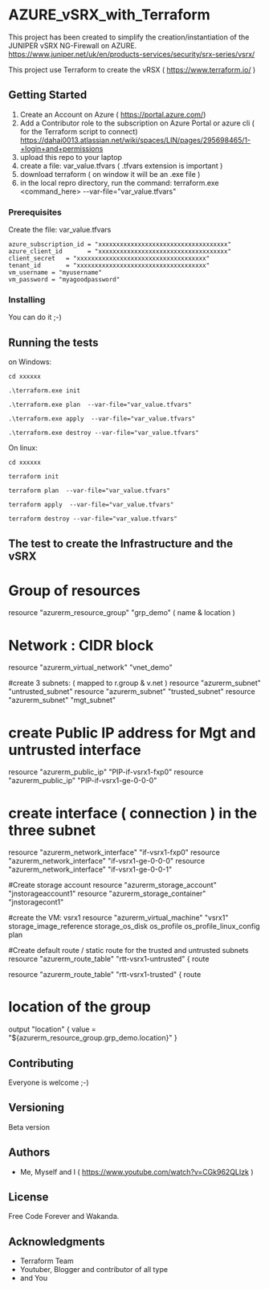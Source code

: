 # AZURE_vSRX_with_Terraform

This project has been created to simplify the creation/instantiation of the JUNIPER vSRX NG-Firewall on AZURE.
https://www.juniper.net/uk/en/products-services/security/srx-series/vsrx/

This project use Terraform to create the vRSX ( https://www.terraform.io/ )

## Getting Started

  1. Create an Account on Azure ( https://portal.azure.com/)
  2. Add a Contributor role to the subscription on Azure Portal or azure cli ( for the Terraform script to connect)
        https://dahai0013.atlassian.net/wiki/spaces/LIN/pages/295698465/1-+login+and+permissions
  3. upload this repo to your laptop
  4. create a file: var_value.tfvars ( .tfvars extension is important )
  5. download terraform ( on window it will be an .exe file )
  6. in the local repro directory, run the command: terraform.exe <command_here>  --var-file="var_value.tfvars"

### Prerequisites

  Create the file:  var_value.tfvars

```
azure_subscription_id = "xxxxxxxxxxxxxxxxxxxxxxxxxxxxxxxxxxxx"
azure_client_id       = "xxxxxxxxxxxxxxxxxxxxxxxxxxxxxxxxxxxx"
client_secret   = "xxxxxxxxxxxxxxxxxxxxxxxxxxxxxxxxxxxx"
tenant_id       = "xxxxxxxxxxxxxxxxxxxxxxxxxxxxxxxxxxxx"
vm_username = "myusername"
vm_password = "myagoodpassword"
```

### Installing

You can do it ;-)

## Running the tests

on Windows:

```
cd xxxxxx

.\terraform.exe init

.\terraform.exe plan  --var-file="var_value.tfvars"

.\terraform.exe apply  --var-file="var_value.tfvars"

.\terraform.exe destroy --var-file="var_value.tfvars"

```

On linux:

```
cd xxxxxx

terraform init

terraform plan  --var-file="var_value.tfvars"

terraform apply  --var-file="var_value.tfvars"

terraform destroy --var-file="var_value.tfvars"

```


## The test to create the Infrastructure and the vSRX

# Group of resources
resource "azurerm_resource_group" "grp_demo"   ( name & location )

# Network :  CIDR block
resource "azurerm_virtual_network" "vnet_demo"


#create 3 subnets: ( mapped to r.group & v.net )
resource "azurerm_subnet" "untrusted_subnet"
resource "azurerm_subnet" "trusted_subnet"
resource "azurerm_subnet" "mgt_subnet"

# create Public IP address for Mgt and untrusted interface
resource "azurerm_public_ip" "PIP-if-vsrx1-fxp0"
resource "azurerm_public_ip" "PIP-if-vsrx1-ge-0-0-0"

# create interface ( connection ) in the three subnet
resource "azurerm_network_interface" "if-vsrx1-fxp0"
resource "azurerm_network_interface" "if-vsrx1-ge-0-0-0"
resource "azurerm_network_interface" "if-vsrx1-ge-0-0-1"

#Create storage account
resource "azurerm_storage_account" "jnstorageaccount1"
resource "azurerm_storage_container" "jnstoragecont1"

#create the VM: vsrx1
resource "azurerm_virtual_machine" "vsrx1"
  storage_image_reference
  storage_os_disk
  os_profile
  os_profile_linux_config
  plan


#Create default route / static route for the trusted and untrusted subnets
resource "azurerm_route_table" "rtt-vsrx1-untrusted" {
  route

resource "azurerm_route_table" "rtt-vsrx1-trusted" {
  route

# location of the group
output "location" {
  value = "${azurerm_resource_group.grp_demo.location}"
}

## Contributing

Everyone is welcome ;-)


## Versioning

Beta version

## Authors

* Me, Myself and I ( https://www.youtube.com/watch?v=CGk962QLIzk )


## License

Free Code Forever and Wakanda.

## Acknowledgments

* Terraform Team
* Youtuber, Blogger and contributor of all type
* and You
